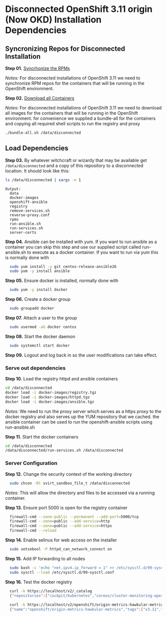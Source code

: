 # Disconnected OpenShift 3.11 origin (Now OKD) Installation Dependencies

## Syncronizing Repos for Disconnected Installation

**Step 01.** [Syncrhonize the RPMs](../../repo-sync/README.md)

*Notes:* For disconnected installations of OpenShift 3.11 we need to synchronize RPM repos for the containers that will be running in the OpenShift environment.

**Step 02.** [Download all Containers](./containers/README.md)

*Notes:* For disconnected installations of OpenShift 3.11 we need to download all images for the containers that will be running in the OpenShift environment.  for convenience we supplied a bundle-all for the containers and copying all required shell scripts to run the registry and proxy

```bash
./bundle-all.sh /data/disconnected
```

## Load Dependencies

**Step 03.** By whatever witchcraft or wizardy that may be available get `/data/disconnected` and a copy of this repository to a disconnected location. It should look like this:

```bash
ls /data/disconnected | xargs -n 1
```

```text
Output:
  data
  docker-images
  openshift-ansible
  registry
  remove-services.sh
  reverse-proxy.conf
  rpms
  run-ansible.sh
  run-services.sh
  server-certs
```

**Step 04.** Ansible can be installed with yum.  If you want to run ansible as a container you can skip this step and use our supplied script called run-ansible.sh to execute as a docker container.  If you want to run via yum this is normally done with

```bash
  sudo yum install -y git centos-release-ansible26
  sudo yum -y install ansible
 ```

**Step 05.** Ensure docker is installed, normally done with

```bash
  sudo yum -y install docker
```

**Step 06.** Create a docker group 

```bash
  sudo groupadd docker
```

**Step 07.** Attach a user to the group 

```bash
  sudo usermod -aG docker centos
```

**Step 08.** Start the docker daemon

```bash
  sudo systemctl start docker
```

**Step 09.** Logout and log back in so the user modifications can take effect.

### Serve out dependencies

**Step 10.** Load the registry httpd and ansible containers

```bash
cd /data/disconnected
docker load -i docker-images/registry.tgz
docker load -i docker-images/httpd.tgz
docker load -i docker-images/ansible.tgz
```

*Notes:* We need to run the proxy server which serves as a https proxy to the docker registry and also serves up the YUM repository that we cached. the ansible container can be used to run the openshift-ansible scripts using run-ansible.sh

**Step 11.** Start the docker containers

```bash
cd /data/disconnected
/data/disconnected/run-services.sh /data/disconnected
```

### Server Configuration

**Step 12.** Change the security context of the working directory 

```bash
  sudo chcon -Rt svirt_sandbox_file_t /data/disconnected
```

*Notes:* This will allow the directory and files to be accessed via a running container.

**Step 13.** Ensure port 5000 is open for the registry container

```bash
  firewall-cmd --zone-public --permanent --add-port=5000/tcp
  firewall-cmd --zone=public --add-service=http
  firewall-cmd --zone=public --add-service=https
  firewall-cmd --reload
```

**Step 14.** Enable selinus for web access on the installer 

```bash
  sudo setsebool -P httpd_can_network_connect on
  ```

**Step 15.** Add IP forwarding to all nodes

```bash
  sudo bash -c 'echo "net.ipv4.ip_forward = 1" >> /etc/sysctl.d/99-sysctl.conf'
  sudo sysctl --load /etc/sysctl.d/99-sysctl.conf
```

**Step 16.** Test the docker registry

```bash
  curl -k https://localhost/v2/_catalog
  {"repositories":["cockpit/kubernetes","coreos/cluster-monitoring-operator","coreos/configmap-reload","coreos/etcd","coreos/kube-rbac-proxy","coreos/kube-state-metrics","coreos/prometheus-config-reloader","coreos/prometheus-operator","grafana/grafana","openshift/oauth-proxy","openshift/origin-console","openshift/origin-control-plane","openshift/origin-deployer","openshift/origin-docker-registry","openshift/origin-haproxy-router","openshift/origin-metrics-cassandra","openshift/origin-metrics-hawkular-metrics","openshift/origin-metrics-heapster","openshift/origin-metrics-schema-installer","openshift/origin-metrics-server","openshift/origin-node","openshift/origin-pod","openshift/origin-service-catalog","openshift/origin-template-service-broker","openshift/origin-web-console","openshift/prometheus","openshift/prometheus-alertmanager","openshift/prometheus-node-exporter"]}
  
  curl -k https://localhost/v2/openshift/origin-metrics-hawkular-metrics/tags/list
  {"name":"openshift/origin-metrics-hawkular-metrics","tags":["v3.11","v3.11.0"]}
```
